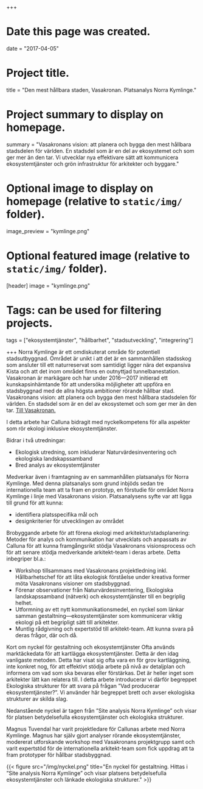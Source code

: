 +++
# Date this page was created.
date = "2017-04-05"

# Project title.
title = "Den mest hållbara staden, Vasakronan. Platsanalys Norra Kymlinge."

# Project summary to display on homepage.
summary = "Vasakronans vision: att planera och bygga den mest hållbara stadsdelen för världen. En stadsdel som är en del av ekosystemet och som ger mer än den tar. Vi utvecklar nya effektivare sätt att kommunicera ekosystemtjänster och grön infrastruktur för arkitekter och byggare."

# Optional image to display on homepage (relative to `static/img/` folder).
image_preview = "kymlinge.png"

# Optional featured image (relative to `static/img/` folder).
[header]
image = "kymlinge.png"

# Tags: can be used for filtering projects.
tags = ["ekosystemtjänster", "hållbarhet", "stadsutveckling", "integrering"]


+++
Norra Kymlinge är ett omdiskuterat område för potentiell stadsutbyggnad. Området är unikt i att det är en sammanhållen stadsskog som ansluter till ett naturreservat som samtidigt ligger nära det expansiva Kista och att det inom området finns en outnyttjad tunnelbanestation. Vasakronan är markägare och har under 2016—2017 initierad ett kunskapsinhämtande för att undersöka möjligheter att uppföra en stadsbyggnad med de allra högsta ambitioner rörande hållbar stad. Vasakronans vision: att planera och bygga den mest hållbara stadsdelen för världen. En stadsdel som är en del av ekosystemet och som ger mer än den tar. [Till Vasakronan.](https://stadsutveckling.vasakronan.se/stockholm/norra-kymlinge-2)


I detta arbete har Calluna bidragit med nyckelkompetens för alla aspekter som rör ekologi inklusive ekosystemtjänster.

Bidrar i två utredningar:
- Ekologisk utredning, som inkluderar Naturvärdesinventering och ekologiska landskapssamband
- Bred analys av ekosystemtjänster

Medverkar även i framtagning av en sammanhållen platsanalys för Norra Kymlinge. Med denna platsanalys som grund inbjöds sedan tre internationella team att ta fram en prototyp, en förstudie för området Norra Kymlinge i linje med Vasakronans vision. Platsanalysens syfte var att ligga till grund för att kunna:
- identifiera platsspecifika mål och 
- designkriterier för utvecklingen av området

Brobyggande arbete för att förena ekologi med arkitektur/stadsplanering:
Metoder för analys och kommunikation har utvecklats och anpassats av Calluna för att kunna framgångsrikt stödja Vasakronans visionsprocess och för att senare stödja medverkande arkitekt-team i deras arbete. Detta inbegriper bl.a.:
- Workshop tillsammans med Vasakronans projektledning inkl. Hållbarhetschef för att låta ekologisk förståelse under kreativa former möta Vasakronans visioner om stadsbyggnad.
- Förenar observationer från Naturvärdesinventering, Ekologiska landskapssamband (nätverk) och ekosystemtjänster till en begriplig helhet.
- Utformning av ett nytt kommunikationsmedel, en nyckel som länkar samman gestaltning—ekosystemtjänster som kommunicerar viktig ekologi på ett begripligt sätt till arkitekter.
- Muntlig rådgivning och expertstöd till arkitekt-team. Att kunna svara på deras frågor, där och då. 

Kort om nyckel för gestaltning och ekosystemtjänster 
Ofta används marktäckedata för att kartlägga ekosystemtjänster. Detta är den idag vanligaste metoden. Detta har visat sig ofta vara en för grov kartläggning, inte konkret nog, för att effektivt stödja arbete på nivå av detaljplan och informera om vad som ska bevaras eller förstärkas. Det är heller inget som arkitekter lätt kan relatera till. I detta arbete introducerar vi därför begreppet Ekologiska strukturer för att svara på frågan ”Vad producerar ekosystemtjänster?”. Vi använder här begreppet brett och avser ekologiska strukturer av skilda slag. 

Nedanstående nyckel är tagen från ”Site analysis Norra Kymlinge” och visar för platsen betydelsefulla ekosystemtjänster och ekologiska strukturer.

Magnus Tuvendal har varit projektledare för Callunas arbete med Norra Kymlinge. Magnus har själv gjort analyser rörande ekosystemtjänster, modererat utforskande workshop med Vasakronans projektgrupp samt och varit expertstöd för de internationella arkitekt-team som fick uppdrag att ta fram prototyper för hållbar stadsbyggnad.

{{< figure src="/img/nyckel.png" title="En nyckel för gestaltning. Hittas i ”Site analysis Norra Kymlinge” och visar  platsens betydelsefulla ekosystemtjänster och länkade ekologiska strukturer." >}}


